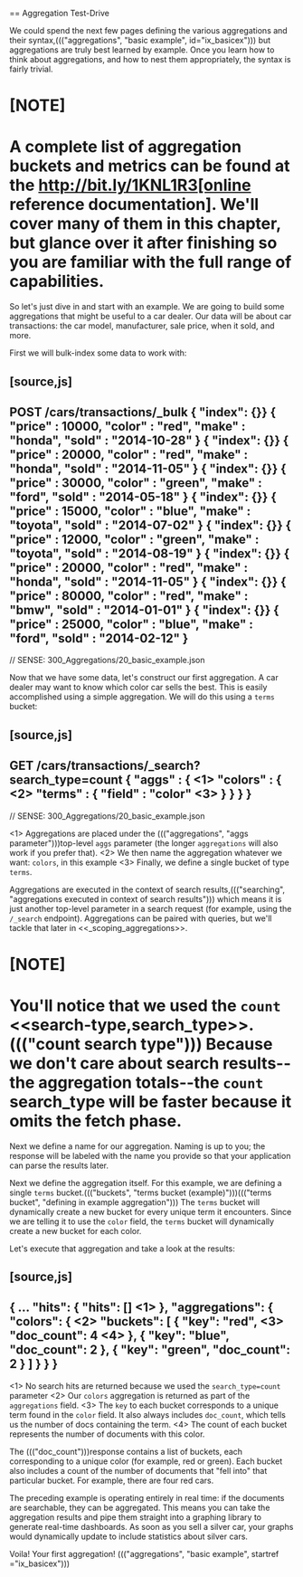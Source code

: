 
== Aggregation Test-Drive

We could spend the next few pages defining the various aggregations
and their syntax,((("aggregations", "basic example", id="ix_basicex"))) but aggregations are truly best learned by example.
Once you learn how to think about aggregations, and how to nest them appropriately,
the syntax is fairly trivial.

[NOTE]
=========================
A complete list of aggregation buckets and metrics can be found at the http://bit.ly/1KNL1R3[online
reference documentation].  We'll cover many of them in this chapter, but glance
over it after finishing so you are familiar with the full range of capabilities.
=========================

So let's just dive in and start with an example.  We are going to build some
aggregations that might be useful to a car dealer.  Our data will be about car
transactions: the car model, manufacturer, sale price, when it sold, and more.

First we will bulk-index some data to work with:

[source,js]
--------------------------------------------------
POST /cars/transactions/_bulk
{ "index": {}}
{ "price" : 10000, "color" : "red", "make" : "honda", "sold" : "2014-10-28" }
{ "index": {}}
{ "price" : 20000, "color" : "red", "make" : "honda", "sold" : "2014-11-05" }
{ "index": {}}
{ "price" : 30000, "color" : "green", "make" : "ford", "sold" : "2014-05-18" }
{ "index": {}}
{ "price" : 15000, "color" : "blue", "make" : "toyota", "sold" : "2014-07-02" }
{ "index": {}}
{ "price" : 12000, "color" : "green", "make" : "toyota", "sold" : "2014-08-19" }
{ "index": {}}
{ "price" : 20000, "color" : "red", "make" : "honda", "sold" : "2014-11-05" }
{ "index": {}}
{ "price" : 80000, "color" : "red", "make" : "bmw", "sold" : "2014-01-01" }
{ "index": {}}
{ "price" : 25000, "color" : "blue", "make" : "ford", "sold" : "2014-02-12" }
--------------------------------------------------
// SENSE: 300_Aggregations/20_basic_example.json

Now that we have some data, let's construct our first aggregation.  A car dealer
may want to know which color car sells the best.  This is easily accomplished
using a simple aggregation.  We will do this using a `terms` bucket:

[source,js]
--------------------------------------------------
GET /cars/transactions/_search?search_type=count
{
    "aggs" : { <1>
        "colors" : { <2>
            "terms" : {
              "field" : "color" <3>
            }
        }
    }
}
--------------------------------------------------
// SENSE: 300_Aggregations/20_basic_example.json

<1> Aggregations are placed under the ((("aggregations", "aggs parameter")))top-level `aggs` parameter (the longer `aggregations`
will also work if you prefer that).
<2> We then name the aggregation whatever we want: `colors`, in this example
<3> Finally, we define a single bucket of type `terms`.

Aggregations are executed in the context of search results,((("searching", "aggregations executed in context of search results"))) which means it is
just another top-level parameter in a search request (for example, using the `/_search`
endpoint).  Aggregations can be paired with queries, but we'll tackle that later
in <<_scoping_aggregations>>.

[NOTE]
=========================
You'll notice that we used the `count` <<search-type,search_type>>.((("count search type")))
Because we don't care about search results--the aggregation totals--the 
`count` search_type will be faster because it omits the fetch phase.
=========================

Next we define a name for our aggregation.  Naming is up to you;
the response will be labeled with the name you provide so that your application
can parse the results later.

Next we define the aggregation itself.  For this example, we are defining
a single `terms` bucket.((("buckets", "terms bucket (example)")))((("terms bucket", "defining in example aggregation")))  The `terms` bucket will dynamically create a new
bucket for every unique term it encounters.  Since we are telling it to use the
`color` field, the `terms` bucket will dynamically create a new bucket for each color.


Let's execute that aggregation and take a look at the results:

[source,js]
--------------------------------------------------
{
...
   "hits": {
      "hits": [] <1>
   },
   "aggregations": {
      "colors": { <2>
         "buckets": [
            {
               "key": "red", <3>
               "doc_count": 4 <4>
            },
            {
               "key": "blue",
               "doc_count": 2
            },
            {
               "key": "green",
               "doc_count": 2
            }
         ]
      }
   }
}
--------------------------------------------------
<1> No search hits are returned because we used the `search_type=count` parameter
<2> Our `colors` aggregation is returned as part of the `aggregations` field.
<3> The `key` to each bucket corresponds to a unique term found in the `color` field.
It also always includes `doc_count`, which tells us the number of docs containing the term.
<4> The count of each bucket represents the number of documents with this color.

The ((("doc_count")))response contains a list of buckets, each corresponding to a unique color
(for example, red or green). Each bucket also includes a count of the number of documents
that "fell into" that particular bucket.  For example, there are four red cars.

The preceding example is operating entirely in real time: if the documents are searchable,
they can be aggregated.  This means you can take the aggregation results and
pipe them straight into a graphing library to generate real-time dashboards.
As soon as you sell a silver car, your graphs would dynamically update to include
statistics about silver cars.

Voila!  Your first aggregation!
((("aggregations", "basic example", startref ="ix_basicex")))







